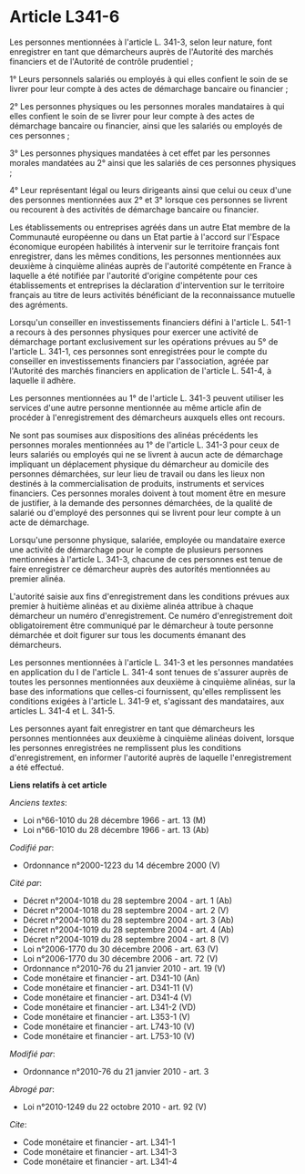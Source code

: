 # Article L341-6

Les personnes mentionnées à l'article L. 341-3, selon leur nature, font enregistrer en tant que démarcheurs auprès de
l'Autorité des marchés financiers et de l'Autorité de contrôle prudentiel ; 

1° Leurs personnels salariés ou employés à qui elles confient le soin de se livrer pour leur compte à des actes de démarchage
bancaire ou financier ; 

2° Les personnes physiques ou les personnes morales mandataires à qui elles confient le soin de se livrer pour leur compte à
des actes de démarchage bancaire ou financier, ainsi que les salariés ou employés de ces personnes ; 

3° Les personnes physiques mandatées à cet effet par les personnes morales mandatées au 2° ainsi que les salariés de ces
personnes physiques ; 

4° Leur représentant légal ou leurs dirigeants ainsi que celui ou ceux d'une des personnes mentionnées aux 2° et 3° lorsque
ces personnes se livrent ou recourent à des activités de démarchage bancaire ou financier. 

Les établissements ou entreprises agréés dans un autre Etat membre de la Communauté européenne ou dans un Etat partie à
l'accord sur l'Espace économique européen habilités à intervenir sur le territoire français font enregistrer, dans les mêmes
conditions, les personnes mentionnées aux deuxième à cinquième alinéas auprès de l'autorité compétente en France à laquelle a
été notifiée par l'autorité d'origine compétente pour ces établissements et entreprises la déclaration d'intervention sur le
territoire français au titre de leurs activités bénéficiant de la reconnaissance mutuelle des agréments. 

Lorsqu'un conseiller en investissements financiers défini à l'article L. 541-1 a recours à des personnes physiques pour
exercer une activité de démarchage portant exclusivement sur les opérations prévues au 5° de l'article L. 341-1, ces
personnes sont enregistrées pour le compte du conseiller en investissements financiers par l'association, agréée par
l'Autorité des marchés financiers en application de l'article L. 541-4, à laquelle il adhère. 

Les personnes mentionnées au 1° de l'article L. 341-3 peuvent utiliser les services d'une autre personne mentionnée au même
article afin de procéder à l'enregistrement des démarcheurs auxquels elles ont recours. 

Ne sont pas soumises aux dispositions des alinéas précédents les personnes morales mentionnées au 1° de l'article L. 341-3
pour ceux de leurs salariés ou employés qui ne se livrent à aucun acte de démarchage impliquant un déplacement physique du
démarcheur au domicile des personnes démarchées, sur leur lieu de travail ou dans les lieux non destinés à la
commercialisation de produits, instruments et services financiers. Ces personnes morales doivent à tout moment être en mesure
de justifier, à la demande des personnes démarchées, de la qualité de salarié ou d'employé des personnes qui se livrent pour
leur compte à un acte de démarchage. 

Lorsqu'une personne physique, salariée, employée ou mandataire exerce une activité de démarchage pour le compte de plusieurs
personnes mentionnées à l'article L. 341-3, chacune de ces personnes est tenue de faire enregistrer ce démarcheur auprès des
autorités mentionnées au premier alinéa.

L'autorité saisie aux fins d'enregistrement dans les conditions prévues aux premier à huitième alinéas et au dixième alinéa
attribue à chaque démarcheur un numéro d'enregistrement. Ce numéro d'enregistrement doit obligatoirement être communiqué par
le démarcheur à toute personne démarchée et doit figurer sur tous les documents émanant des démarcheurs. 

Les personnes mentionnées à l'article L. 341-3 et les personnes mandatées en application du I de l'article L. 341-4 sont
tenues de s'assurer auprès de toutes les personnes mentionnées aux deuxième à cinquième alinéas, sur la base des informations
que celles-ci fournissent, qu'elles remplissent les conditions exigées à l'article L. 341-9 et, s'agissant des mandataires,
aux articles L. 341-4 et L. 341-5. 

Les personnes ayant fait enregistrer en tant que démarcheurs les personnes mentionnées aux deuxième à cinquième alinéas
doivent, lorsque les personnes enregistrées ne remplissent plus les conditions d'enregistrement, en informer l'autorité
auprès de laquelle l'enregistrement a été effectué.

**Liens relatifs à cet article**

_Anciens textes_:

  - Loi n°66-1010 du 28 décembre 1966 - art. 13 (M)
  - Loi n°66-1010 du 28 décembre 1966 - art. 13 (Ab)

_Codifié par_:

  - Ordonnance n°2000-1223 du 14 décembre 2000 (V)

_Cité par_:

  - Décret n°2004-1018 du 28 septembre 2004 - art. 1 (Ab)
  - Décret n°2004-1018 du 28 septembre 2004 - art. 2 (V)
  - Décret n°2004-1018 du 28 septembre 2004 - art. 3 (Ab)
  - Décret n°2004-1019 du 28 septembre 2004 - art. 4 (Ab)
  - Décret n°2004-1019 du 28 septembre 2004 - art. 8 (V)
  - Loi n°2006-1770 du 30 décembre 2006 - art. 63 (V)
  - Loi n°2006-1770 du 30 décembre 2006 - art. 72 (V)
  - Ordonnance n°2010-76 du 21 janvier 2010 - art. 19 (V)
  - Code monétaire et financier - art. D341-10 (An)
  - Code monétaire et financier - art. D341-11 (V)
  - Code monétaire et financier - art. D341-4 (V)
  - Code monétaire et financier - art. L341-2 (VD)
  - Code monétaire et financier - art. L353-1 (V)
  - Code monétaire et financier - art. L743-10 (V)
  - Code monétaire et financier - art. L753-10 (V)

_Modifié par_:

  - Ordonnance n°2010-76 du 21 janvier 2010 - art. 3

_Abrogé par_:

  - Loi n°2010-1249 du 22 octobre 2010 - art. 92 (V)

_Cite_:

  - Code monétaire et financier - art. L341-1
  - Code monétaire et financier - art. L341-3
  - Code monétaire et financier - art. L341-4
